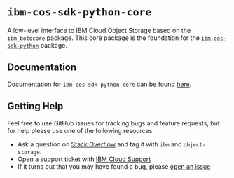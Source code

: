 # `ibm-cos-sdk-python-core`

A low-level interface to IBM Cloud Object Storage based on the
`ibm_botocore` package. This core package is the foundation for the
[`ibm-cos-sdk-python`](https://github.com/ibm/ibm-cos-sdk-python) package.

## Documentation

Documentation for `ibm-cos-sdk-python-core` can be found
[here](https://ibm.github.io/ibm-cos-sdk-python-core/).

## Getting Help

Feel free to use GitHub issues for tracking bugs and feature requests,
but for help please use one of the following resources:

* Ask a question on [Stack Overflow](https://stackoverflow.com/) and tag it with `ibm` and `object-storage`.
* Open a support ticket with [IBM Cloud Support](https://cloud.ibm.com/unifiedsupport/supportcenter/)
* If it turns out that you may have found a bug, please [open an issue](https://github.com/ibm/ibm-cos-sdk-python-core/issues/new)
